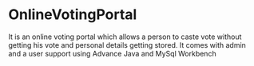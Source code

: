 # OnlineVotingPortal
It is an online voting portal which allows a person to caste vote without getting his vote and personal details getting stored. It comes with admin and a user support  using Advance Java and MySql Workbench
